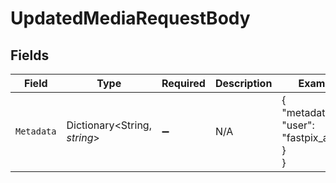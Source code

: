 # UpdatedMediaRequestBody


## Fields

| Field                                       | Type                                        | Required                                    | Description                                 | Example                                     |
| ------------------------------------------- | ------------------------------------------- | ------------------------------------------- | ------------------------------------------- | ------------------------------------------- |
| `Metadata`                                  | Dictionary<String, *string*>                | :heavy_minus_sign:                          | N/A                                         | {<br/>"metadata": {<br/>"user": "fastpix_admin"<br/>}<br/>} |